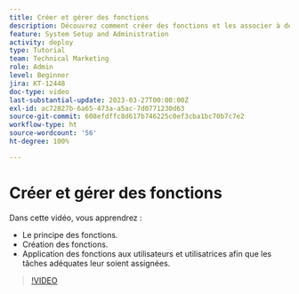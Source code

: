 ```yaml
---
title: Créer et gérer des fonctions
description: Découvrez comment créer des fonctions et les associer à des utilisateurs et utilisatrices pour effectuer de meilleures affectations.
feature: System Setup and Administration
activity: deploy
type: Tutorial
team: Technical Marketing
role: Admin
level: Beginner
jira: KT-12448
doc-type: video
last-substantial-update: 2023-03-27T00:00:00Z
exl-id: ac72827b-6a65-473a-a5ac-7d0771230d63
source-git-commit: 608efdffc8d617b746225c0ef3cba1bc70b7c7e2
workflow-type: ht
source-wordcount: '56'
ht-degree: 100%

---
```


# Créer et gérer des fonctions

Dans cette vidéo, vous apprendrez :

* Le principe des fonctions.
* Création des fonctions.
* Application des fonctions aux utilisateurs et utilisatrices afin que les tâches adéquates leur soient assignées.

>[!VIDEO](https://video.tv.adobe.com/v/3416966/?quality=12&learn=on&enablevpops)
